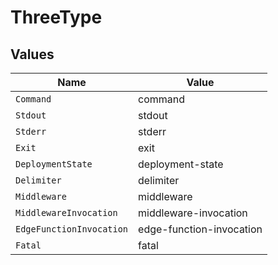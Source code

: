 # ThreeType


## Values

| Name                     | Value                    |
| ------------------------ | ------------------------ |
| `Command`                | command                  |
| `Stdout`                 | stdout                   |
| `Stderr`                 | stderr                   |
| `Exit`                   | exit                     |
| `DeploymentState`        | deployment-state         |
| `Delimiter`              | delimiter                |
| `Middleware`             | middleware               |
| `MiddlewareInvocation`   | middleware-invocation    |
| `EdgeFunctionInvocation` | edge-function-invocation |
| `Fatal`                  | fatal                    |